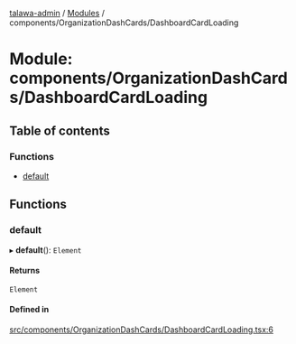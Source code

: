 [talawa-admin](../README.md) / [Modules](../modules.md) / components/OrganizationDashCards/DashboardCardLoading

# Module: components/OrganizationDashCards/DashboardCardLoading

## Table of contents

### Functions

- [default](components_OrganizationDashCards_DashboardCardLoading.md#default)

## Functions

### default

▸ **default**(): `Element`

#### Returns

`Element`

#### Defined in

[src/components/OrganizationDashCards/DashboardCardLoading.tsx:6](https://github.com/PalisadoesFoundation/talawa-admin/blob/780d70f/src/components/OrganizationDashCards/DashboardCardLoading.tsx#L6)
